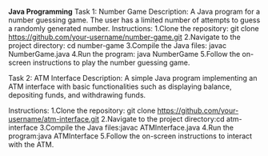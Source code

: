 **Java Programming**
Task 1: Number Game
Description: A Java program for a number guessing game. The user has a limited number of attempts to guess a randomly generated number.
Instructions:
1.Clone the repository: git clone https://github.com/your-username/number-game.git
2.Navigate to the project directory: cd number-game
3.Compile the Java files: javac NumberGame.java
4.Run the program: java NumberGame
5.Follow the on-screen instructions to play the number guessing game.


Task 2: ATM Interface
Description:
A simple Java program implementing an ATM interface with basic functionalities such as displaying balance, depositing funds, and withdrawing funds.

Instructions:
1.Clone the repository: git clone https://github.com/your-username/atm-interface.git
2.Navigate to the project directory:cd atm-interface
3.Compile the Java files:javac ATMInterface.java
4.Run the program:java ATMInterface
5.Follow the on-screen instructions to interact with the ATM.

